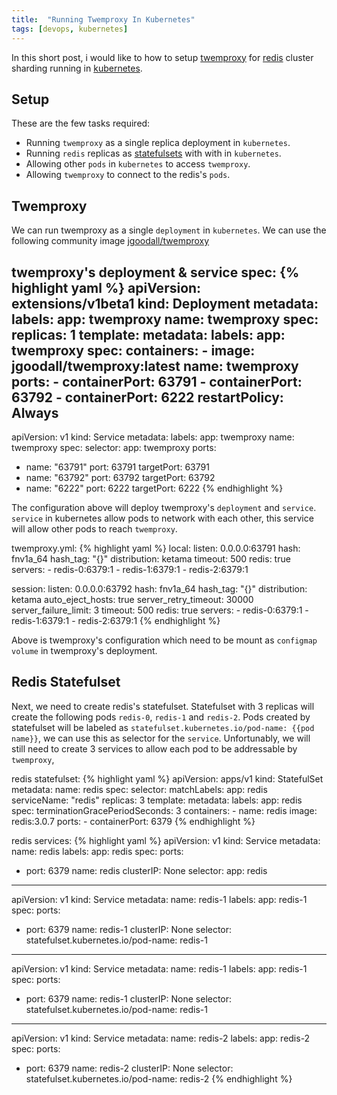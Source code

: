 ```yaml
---
title:  "Running Twemproxy In Kubernetes"
tags: [devops, kubernetes]
---
```


In this short post, i would like to how to setup [twemproxy]() for [redis]() cluster sharding running in [kubernetes]().

## Setup
These are the few tasks required:

- Running `twemproxy` as a single replica deployment in `kubernetes`.
- Running `redis` replicas as [statefulsets]() with  with in `kubernetes`.
- Allowing other `pods` in `kubernetes` to access `twemproxy`.
- Allowing `twemproxy` to connect to the redis's `pods`.

## Twemproxy
We can run twemproxy as a single `deployment` in `kubernetes`. We can use the following community image [jgoodall/twemproxy](https://registry.hub.docker.com/u/jgoodall/twemproxy/)

twemproxy's deployment & service spec:
{% highlight yaml %}
apiVersion: extensions/v1beta1
kind: Deployment
metadata:
  labels:
    app: twemproxy
  name: twemproxy
spec:
  replicas: 1
  template:
    metadata:
      labels:
        app: twemproxy
    spec:
      containers:
      - image: jgoodall/twemproxy:latest
        name: twemproxy
        ports:
        - containerPort: 63791
        - containerPort: 63792
        - containerPort: 6222
      restartPolicy: Always
---
apiVersion: v1
kind: Service
metadata:
  labels:
    app: twemproxy
  name: twemproxy
spec:
  selector:
    app: twemproxy
  ports:
  - name: "63791"
    port: 63791
    targetPort: 63791
  - name: "63792"
    port: 63792
    targetPort: 63792
  - name: "6222"
    port: 6222
    targetPort: 6222
{% endhighlight %}

The configuration above will deploy twemproxy's `deployment` and `service`. `service` in kubernetes allow pods to network with each other, this service will allow other pods to reach `twemproxy`.

twemproxy.yml:
{% highlight yaml %}
local:
  listen: 0.0.0.0:63791
  hash: fnv1a_64
  hash_tag: "{}"
  distribution: ketama
  timeout: 500
  redis: true
  servers:
    - redis-0:6379:1
    - redis-1:6379:1
    - redis-2:6379:1

session:
  listen: 0.0.0.0:63792
  hash: fnv1a_64
  hash_tag: "{}"
  distribution: ketama
  auto_eject_hosts: true
  server_retry_timeout: 30000
  server_failure_limit: 3
  timeout: 500
  redis: true
  servers:
    - redis-0:6379:1
    - redis-1:6379:1
    - redis-2:6379:1
{% endhighlight %}

Above is twemproxy's configuration which need to be mount as `configmap volume` in twemproxy's deployment.

## Redis Statefulset
Next, we need to create redis's statefulset. Statefulset with 3 replicas will create the following pods `redis-0`, `redis-1` and `redis-2`.  Pods created by statefulset will be labeled as `statefulset.kubernetes.io/pod-name: {{pod name}}`, we can use this as selector for the `service`. Unfortunably, we will still need to create 3 services to allow each pod to be addressable by `twemproxy`, 

redis statefulset:
{% highlight yaml %}
apiVersion: apps/v1
kind: StatefulSet
metadata:
  name: redis
spec:
  selector:
    matchLabels:
      app: redis
  serviceName: "redis"
  replicas: 3
  template:
    metadata:
      labels:
        app: redis
    spec:
      terminationGracePeriodSeconds: 3
      containers:
      - name: redis
        image: redis:3.0.7
        ports:
        - containerPort: 6379
{% endhighlight %}

redis services:
{% highlight yaml %}
apiVersion: v1
kind: Service
metadata:
  name: redis
  labels:
    app: redis
spec:
  ports:
  - port: 6379
    name: redis
  clusterIP: None
  selector:
    app: redis
---
apiVersion: v1
kind: Service
metadata:
  name: redis-1
  labels:
    app: redis-1
spec:
  ports:
  - port: 6379
    name: redis-1
  clusterIP: None
  selector:
    statefulset.kubernetes.io/pod-name: redis-1
---
apiVersion: v1
kind: Service
metadata:
  name: redis-1
  labels:
    app: redis-1
spec:
  ports:
  - port: 6379
    name: redis-1
  clusterIP: None
  selector:
    statefulset.kubernetes.io/pod-name: redis-1
---
apiVersion: v1
kind: Service
metadata:
  name: redis-2
  labels:
    app: redis-2
spec:
  ports:
  - port: 6379
    name: redis-2
  clusterIP: None
  selector:
    statefulset.kubernetes.io/pod-name: redis-2
{% endhighlight %}